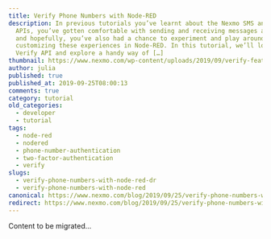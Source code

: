 ```yaml
---
title: Verify Phone Numbers with Node-RED
description: In previous tutorials you’ve learnt about the Nexmo SMS and Voice
  APIs, you’ve gotten comfortable with sending and receiving messages and calls,
  and hopefully, you’ve also had a chance to experiment and play around with
  customizing these experiences in Node-RED. In this tutorial, we’ll look at the
  Verify API and explore a handy way of […]
thumbnail: https://www.nexmo.com/wp-content/uploads/2019/09/verify-featured-image.png
author: julia
published: true
published_at: 2019-09-25T08:00:13
comments: true
category: tutorial
old_categories:
  - developer
  - tutorial
tags:
  - node-red
  - nodered
  - phone-number-authentication
  - two-factor-authentication
  - verify
slugs:
  - verify-phone-numbers-with-node-red-dr
  - verify-phone-numbers-with-node-red
canonical: https://www.nexmo.com/blog/2019/09/25/verify-phone-numbers-with-node-red-dr
redirect: https://www.nexmo.com/blog/2019/09/25/verify-phone-numbers-with-node-red-dr
---
```

Content to be migrated...